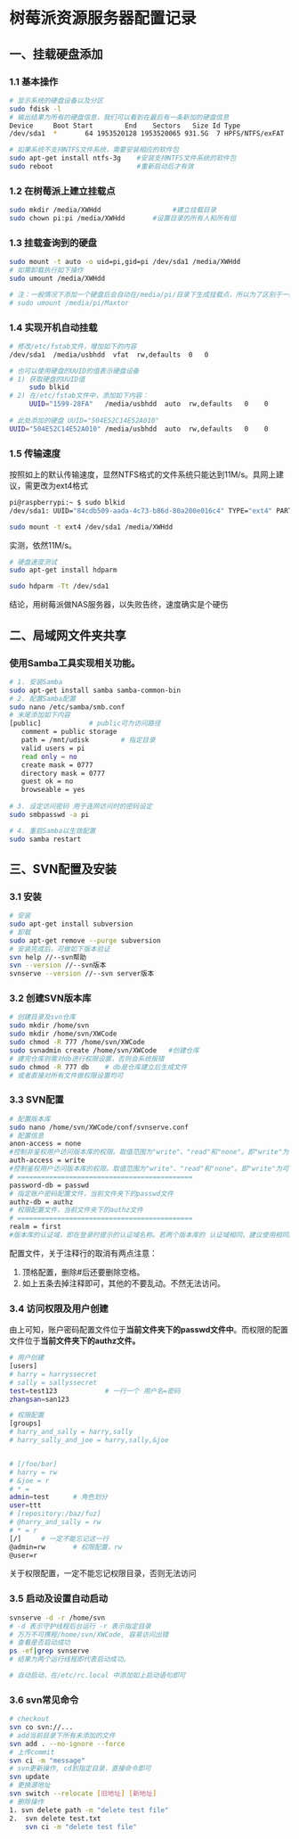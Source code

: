 # 树莓派资源服务器配置记录

## 一、挂载硬盘添加

### 1.1 基本操作

```sh
# 显示系统的硬盘设备以及分区
sudo fdisk -l
# 输出结果为所有的硬盘信息，我们可以看到在最后有一条新加的硬盘信息
Device     Boot Start        End    Sectors   Size Id Type
/dev/sda1  *       64 1953520128 1953520065 931.5G  7 HPFS/NTFS/exFAT

```

```sh
# 如果系统不支持NTFS文件系统，需要安装相应的软件包
sudo apt-get install ntfs-3g    #安装支持NTFS文件系统的软件包
sudo reboot                     #重新启动后才有效

```

### 1.2 在树莓派上建立挂载点

```sh
sudo mkdir /media/XWHdd                  #建立挂载目录
sudo chown pi:pi /media/XWHdd       #设置目录的所有人和所有组
```

### 1.3 挂载查询到的硬盘

```sh
sudo mount -t auto -o uid=pi,gid=pi /dev/sda1 /media/XWHdd
# 如需卸载执行如下操作
sudo umount /media/XWHdd

# 注：一般情况下添加一个硬盘后会自动在/media/pi/目录下生成挂载点，所以为了区别于一般硬件设备放于与Pi平级的/media/XWHdd下。因此新添加之前首先删除已有的挂载点
# sudo umount /media/pi/Maxtor
```

### 1.4 实现开机自动挂载

```sh
# 修改/etc/fstab文件，增加如下的内容
/dev/sda1  /media/usbhdd  vfat  rw,defaults  0   0    

# 也可以使用硬盘的UUID的值表示硬盘设备
# 1) 获取硬盘的UUID值
     sudo blkid
# 2) 在/etc/fstab文件中，添加如下内容：
     UUID="1599-28FA"   /media/usbhdd  auto  rw,defaults   0    0
     
# 此处添加的硬盘 UUID="504E52C14E52A010"
UUID="504E52C14E52A010" /media/usbhdd  auto  rw,defaults   0    0
```

### 1.5 传输速度

按照如上的默认传输速度，显然NTFS格式的文件系统只能达到11M/s。具网上建议，需更改为ext4格式

```sh
pi@raspberrypi:~ $ sudo blkid
/dev/sda1: UUID="84cdb509-aada-4c73-b86d-80a200e016c4" TYPE="ext4" PARTUUID="25426ade-01"

sudo mount -t ext4 /dev/sda1 /media/XWHdd
```

实测，依然11M/s。

```sh
# 硬盘速度测试
sudo apt-get install hdparm

sudo hdparm -Tt /dev/sda1
```



结论，用树莓派做NAS服务器，以失败告终，速度确实是个硬伤



## 二、局域网文件夹共享

###  使用Samba工具实现相关功能。

```sh
# 1. 安装Samba
sudo apt-get install samba samba-common-bin
# 2. 配置Samba配置
sudo nano /etc/samba/smb.conf
# 末尾添加如下内容
[public]			# public可为访问路径
   comment = public storage
   path = /mnt/udisk		# 指定目录
   valid users = pi
   read only = no
   create mask = 0777
   directory mask = 0777
   guest ok = no
   browseable = yes
   
# 3. 设定访问密码	用于连网访问时的密码设定
sudo smbpasswd -a pi

# 4. 重启Samba以生效配置
sudo samba restart
```



## 三、SVN配置及安装

### 3.1 安装

```sh
# 安装
sudo apt-get install subversion
# 卸载
sudo apt-get remove --purge subversion
# 安装完成后，可做如下版本验证
svn help //--svn帮助
svn --version //--svn版本
svnserve --version //--svn server版本
```

### 3.2 创建SVN版本库

```sh
# 创建目录及svn仓库
sudo mkdir /home/svn
sudo mkdir /home/svn/XWCode
sudo chmod -R 777 /home/svn/XWCode
sudo svnadmin create /home/svn/XWCode	#创建仓库
# 建完仓库则需对db进行权限设置，否则会系统报错
sudo chmod -R 777 db	# db是仓库建立后生成文件
# 或者直接对所有文件做权限设置均可
```

### 3.3 SVN配置

```sh
# 配置版本库
sudo nano /home/svn/XWCode/conf/svnserve.conf
# 配置信息
anon-access = none   
#控制非鉴权用户访问版本库的权限。取值范围为"write"、"read"和"none"。即"write"为可读可写，"read"为只读，"none"表示无访问权限。缺省值：read
auth-access = write 
#控制鉴权用户访问版本库的权限。取值范围为"write"、"read"和"none"。即"write"为可读可写，"read"为只读，"none"表示无访问权限。缺省值：write
# ============================================
password-db = passwd 
# 指定账户密码配置文件，当前文件夹下的passwd文件
authz-db = authz
# 权限配置文件，当前文件夹下的authz文件
# ============================================
realm = first    
#版本库的认证域，即在登录时提示的认证域名称。若两个版本库的 认证域相同，建议使用相同的用户名口令数据文件。缺省值：一个UUID(Universal Unique IDentifier，全局唯一标示)
```

配置文件，关于注释行的取消有两点注意：

1. 顶格配置，删除#后还要删除空格。
2. 如上五条去掉注释即可，其他的不要乱动。不然无法访问。

### 3.4 访问权限及用户创建

由上可知，账户密码配置文件位于**当前文件夹下的passwd文件中**。而权限的配置文件位于**当前文件夹下的authz文件。**

```sh
# 用户创建
[users]
# harry = harryssecret
# sally = sallyssecret
test=test123			# 一行一个 用户名=密码
zhangsan=san123
```

```sh
# 权限配置
[groups]
# harry_and_sally = harry,sally
# harry_sally_and_joe = harry,sally,&joe


# [/foo/bar]
# harry = rw
# &joe = r
# * =
admin=test		# 角色划分
user=ttt
# [repository:/baz/fuz]
# @harry_and_sally = rw
# * = r
[/]		# 一定不能忘记这一行
@admin=rw		# 权限配置，rw
@user=r
```

关于权限配置，一定不能忘记权限目录，否则无法访问

### 3.5 启动及设置自动启动

```sh
svnserve -d -r /home/svn
# -d 表示守护线程后台运行 -r 表示指定目录
# 万万不可携程/home/svn/XWCode, 容易访问出错
# 查看是否启动成功
ps -ef|grep svnserve
# 结果为两个运行线程即代表启动成功。

# 自动启动，在/etc/rc.local 中添加如上启动语句即可

```

### 3.6 svn常见命令

```sh
# checkout 
svn co svn://...
# add当前目录下所有未添加的文件
svn add . --no-ignore --force
# 上传commit
svn ci -m "message"
# svn更新操作, cd到指定目录，直接命令即可
svn update
# 更换源地址
svn switch --relocate [旧地址] [新地址] 
# 删除操作
1. svn delete path -m "delete test file"
2. 	svn delete test.txt
	svn ci -m "delete test file"
```












































